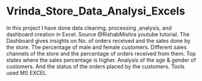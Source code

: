 # Vrinda_Store_Data_Analysi_Excels
In this project I have done data cleaning, processing ,analysis, and dashboard creation in Excel. Source @RishabMishra youtube tutorial.
The Dashboard gives insights on
No. of orders received and the sales done by the store.
The percentage of male and female customers.
Different sales channels of the store and the percentage of orders received from them.
Top states where the sales percentage is higher.
Analysis of the age & gender of customers.
And the status of the orders placed by the customers.
Tools used
MS EXCEL
